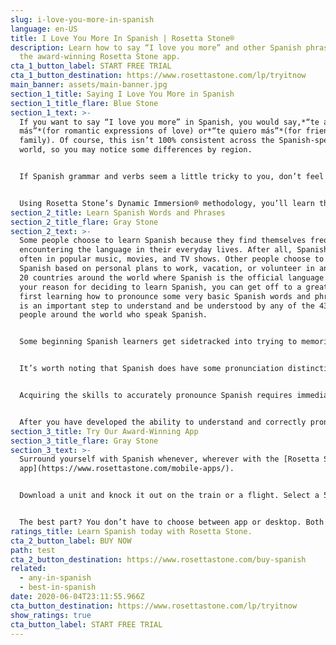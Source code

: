 ```yaml
---
slug: i-love-you-more-in-spanish
language: en-US
title: I Love You More In Spanish | Rosetta Stone®
description: Learn how to say “I love you more” and other Spanish phrases using
  the award-winning Rosetta Stone app.
cta_1_button_label: START FREE TRIAL
cta_1_button_destination: https://www.rosettastone.com/lp/tryitnow
main_banner: assets/main-banner.jpg
section_1_title: Saying I Love You More in Spanish
section_1_title_flare: Blue Stone
section_1_text: >-
  If you want to say “I love you more” in Spanish, you would say,*“te amo
  más”*(for romantic expressions of love) or*“te quiero más”*(for friends and
  family). Of course, this isn’t 100% consistent across the Spanish-speaking
  world, so you may notice some differences by region.


  If Spanish grammar and verbs seem a little tricky to you, don’t feel intimidated. Whether you already speak another Latin-based language (like Italian or French) or have had some exposure to the basics of Spanish itself, getting used to Spanish is unlikely to be a big challenge. That’s because these languages originated from a shared root language, so they not only have thousands of words in common (known as cognates) but other major similarities, down to their general grammar. That’s why you’ll find English words like “opinion” that are identical or nearly-so in French*(opinion)*, Italian*(opinione),*and Spanish*(opinión)*. Aside from the clear overlap in vocabulary and spelling, Spanish has a profoundly clear and consistent system of pronunciation. While languages like English are notorious for spelling and pronunciation irregularities, Spanish only has a few. That said, the Spanish alphabet is nearly the same as the one we use in English, so you only have three more letters to learn:*ch (chay), ll (elle),*and*ñ (eñe).*


  Using Rosetta Stone’s Dynamic Immersion® methodology, you’ll learn the language, not just the words. What makes it so effective is that we prepare you to use your new language in your everyday life. So it’s not just about the features, but what you’re able to do because of them. That way, you’ll be ready to handle any situation with ease and confidence.
section_2_title: Learn Spanish Words and Phrases
section_2_title_flare: Gray Stone
section_2_text: >-
  Some people choose to learn Spanish because they find themselves frequently
  encountering the language in their everyday lives. After all, Spanish pops up
  often in popular music, movies, and TV shows. Other people choose to learn
  Spanish based on personal plans to work, vacation, or volunteer in any of the
  20 countries around the world where Spanish is the official language. Whatever
  your reason for deciding to learn Spanish, you can get off to a great start by
  first learning how to pronounce some very basic Spanish words and phrases. It
  is an important step to understand and be understood by any of the 437 million
  people around the world who speak Spanish.


  Some beginning Spanish learners get sidetracked into trying to memorize lengthy lists of Spanish vocabulary words and phrases. This tedious and time-consuming effort can lead to the undesired outcome of having little-to-no ability to participate in everyday, real-world Spanish conversation. That’s why it’s strongly advised that new Spanish language learners focus on understanding and pronouncing basic words and phrases most commonly used in everyday Spanish conversation. This smart and practical approach to learning Spanish will help you become a confident and comfortable Spanish speaker.


  It’s worth noting that Spanish does have some pronunciation distinctions that can make it a challenge for language learners. As one example, the letter r is pronounced differently and takes some practice for most new learners. This distinct sound is formed by tapping the tip of the tongue on the roof of the mouth, about a third of the way back in the mouth. Some Spanish language experts suggest new Spanish learners practice making the “tt” sound, as it sounds in the English word butter.


  Acquiring the skills to accurately pronounce Spanish requires immediate feedback on your pronunciation efforts. Rosetta Stone helps you get the pronunciation just right in a snap with TruAccent. Our patented speech engine instantly compares your voice to native and non-native speakers, so you get real-time feedback for the most accurate pronunciation. It’s also adjustable, which allows you to fine-tune your accent. TruAccent is among the most powerful tools for helping you learn and speak the Spanish language.


  After you have developed the ability to understand and correctly pronounce basic Spanish words and short phrases, you can move onto learning the longer phrases that make up so much of everyday Spanish conversation. Rosetta Stone’s digestible, 10-minute language lessons are designed to lead you along this natural path to learning. With Rosetta Stone language lessons, you’ll first focus on learning Spanish basic words and phrases, then you’ll move onto learning longer Spanish phrases, and then towards learning to understand and speak Spanish with confidence. Rosetta Stone language lessons are built to help you learn Spanish vocabulary and correct pronunciation for everyday conversational situations.
section_3_title: Try Our Award-Winning App
section_3_title_flare: Gray Stone
section_3_text: >-
  Surround yourself with Spanish whenever, wherever with the [Rosetta Stone
  app](https://www.rosettastone.com/mobile-apps/).


  Download a unit and knock it out on the train or a flight. Select a 5-10 minute lesson and sneak it in while you wait in line or for your ride to show up. And explore dynamic features, like Seek and Speak, where you can point at an object in the real world and get a [translation](https://rosettastone.com/translate).


  The best part? You don’t have to choose between app or desktop. Both come with your subscription and sync, so you can switch between devices seamlessly.
ratings_title: Learn Spanish today with Rosetta Stone.
cta_2_button_label: BUY NOW
path: test
cta_2_button_destination: https://www.rosettastone.com/buy-spanish
related:
  - any-in-spanish
  - best-in-spanish
date: 2020-06-04T23:11:55.966Z
cta_button_destination: https://www.rosettastone.com/lp/tryitnow
show_ratings: true
cta_button_label: START FREE TRIAL
---
```


